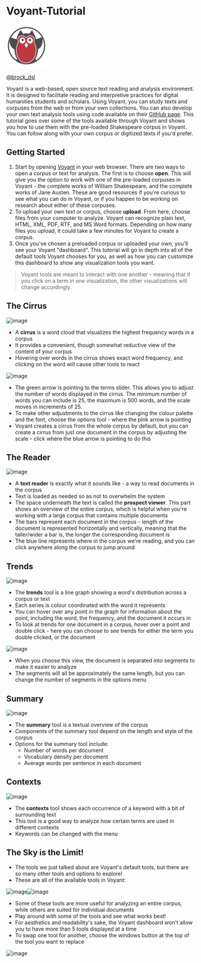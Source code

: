 # Voyant-Tutorial
![Voyant Logo][imglogo]

[@brock_dsl](https://twitter.com/brock_dsl)

Voyant is a web-based, open source text reading and analysis environment. It is designed to facilitate reading and interpretive practices for digital humanities students and scholars. Using Voyant, you can study texts and corpuses from the web or from your own collections. You can also develop your own text analysis tools using code available on their [GitHub page](https://github.com/sgsinclair/Voyant).
This tutorial goes over some of the tools available through Voyant and shows you how to use them with the pre-loaded Shakespeare corpus in Voyant. You can follow along with your own corpus or digitized texts if you'd prefer.

## Getting Started
1. Start by opening [Voyant](voyant-tools.org) in your web browser. There are two ways to open a corpus or text for analysis. The first is to choose **open**. This will give you the option to work with one of the pre-loaded corpuses in Voyant - the complete works of William Shakespeare, and the complete works of Jane Austen. These are good resources if you're curious to see what you can do in Voyant, or if you happen to be working on research about either of these corpuses.
2. To upload your own text or corpus, choose **upload**. From here, choose files from your computer to analyze. Voyant can recognize plain text, HTML, XML, PDF, RTF, and MS Word formats. Depending on how many files you upload, it could take a few minutes for Voyant to create a corpus.
3. Once you've chosen a preloaded corpus or uploaded your own, you'll see your Voyant "dashboard". This tutorial will go in depth into all of the default tools Voyant chooses for you, as well as how you can customize this dashboard to show any visualization tools you want.
> Voyant tools are meant to interact with one another - meaning that if you click on a term in one visualization, the other visualizations 
> will change accordingly. 

## The Cirrus
![image](https://user-images.githubusercontent.com/46492847/54688387-e8843e80-4af3-11e9-8e50-0101b23cbbe0.png)
* A **cirrus** is a word cloud that visualizes the highest frequency words in a corpus
* It provides a convenient, though somewhat reductive view of the content of your corpus
* Hovering over words in the cirrus shows exact word frequency, and clicking on the word will cause other tools to react

![image](https://user-images.githubusercontent.com/46492847/54690920-ca6d0d00-4af8-11e9-8ab9-50b19ad8504a.png)

* The green arrow is pointing to the terms slider. This allows you to adjust the number of words displayed in the cirrus. The minimum number of words you can include is 25, the maximum is 500 words, and the scale moves in increments of 25.
* To make other adjustments to the cirrus like changing the colour palette and the font, choose the options tool - where the pink arrow is pointing
* Voyant creates a cirrus from the whole corpus by default, but you can create a cirrus from just one document in the corpus by adjusting the scale - click where the blue arrow is pointing to do this 

## The Reader
![image](https://user-images.githubusercontent.com/46492847/54691079-06a06d80-4af9-11e9-8bad-fd7c6db1d162.png)
* A **text reader** is exactly what it sounds like - a way to read documents in the corpus
* Text is loaded as needed so as not to overwhelm the system
* The space underneath the text is called the **prospect viewer**. This part shows an overview of the entire corpus, which is helpful when you're working with a large corpus that contains multiple documents
* The bars represent each document in the corpus - length of the document is represented horizontally and vertically, meaning that the taller/wider a bar is, the longer the corresponding document is
* The blue line represents where in the corpus we're reading, and you can click anywhere along the corpus to jump around

## Trends
![image](https://user-images.githubusercontent.com/46492847/54691171-2c2d7700-4af9-11e9-89ce-d96baf015824.png)
* The **trends** tool is a line graph showing a word's distribution across a corpus or text
* Each series is colour coordinated with the word it represents
* You can hover over any point in the graph for information about the point, including the word, the frequency, and the document it occurs in
* To look at trends for one document in a corpus, hover over a point and double click - here you can choose to see trends for either the term you double clicked, or the document

![image](https://user-images.githubusercontent.com/46492847/54691870-66e3df00-4afa-11e9-9e93-635527feb11b.png)

* When you choose this view, the document is separated into segments to make it easier to analyze
* The segments will all be approximately the same length, but you can change the number of segments in the options menu

## Summary
![image](https://user-images.githubusercontent.com/46492847/54691979-9abf0480-4afa-11e9-8a66-7e34805aa03e.png)
* The **summary** tool is a textual overview of the corpus
* Components of the summary tool depend on the length and style of the corpus
* Options for the summary tool include:
  * Number of words per document
  * Vocabulary density per document
  * Average words per sentence in each document

## Contexts
![image](https://user-images.githubusercontent.com/46492847/54692780-ef16b400-4afb-11e9-9f74-b86f004238f0.png)
* The **contexts** tool shows each occurrence of a keyword with a bit of surrounding text
* This tool is a good way to analyze how certain terms are used in different contexts
* Keywords can be changed with the menu

## The Sky is the Limit!
* The tools we just talked about are Voyant's default tools, but there are so many other tools and options to explore!
* These are all of the available tools in Voyant:

![image](https://user-images.githubusercontent.com/46492847/54692853-09e92880-4afc-11e9-9101-a5a49380ade3.png)![image](https://user-images.githubusercontent.com/46492847/54692887-18374480-4afc-11e9-898d-3a9dc1607ffc.png)
* Some of these tools are more useful for analyzing an entire corpus, while others are suited for individual documents
* Play around with some of the tools and see what works best!
* For aesthetics and readability's sake, the Voyant dashboard won't allow you to have more than 5 tools displayed at a time
* To swap one tool for another, choose the windows button at the top of the tool you want to replace

![image](https://user-images.githubusercontent.com/46492847/54692976-3bfa8a80-4afc-11e9-855a-4fb6ff082675.png)




[imglogo]: voyant.png
[scrn1]: voyant-scrn1.png 
[scrn2]: voyant-scrn2.png 
[scrn3]: voyant-scrn3.png 
[scrn4]: voyant-scrn4.png 
[scrn5]: voyant-scrn5.png 
[scrn6]: voyant-scrn6.png 
[scrn7]: voyant-scrn7.png 
[scrn8]: voyant-scrn8.png 
[scrn9]: voyant-scrn9.png 
